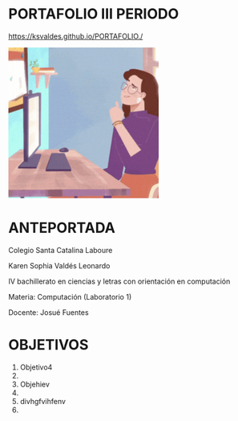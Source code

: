 # PORTAFOLIO III PERIODO
https://ksvaldes.github.io/PORTAFOLIO./

<img  src="ejemplos/fondoIndex/etiquetas_basicas/22 .gif"  class="image">

# ANTEPORTADA
Colegio Santa Catalina Laboure

Karen Sophia Valdés Leonardo

IV bachillerato en ciencias y letras con orientación en computación

Materia: Computación (Laboratorio 1)

Docente: Josué Fuentes

# OBJETIVOS

<ol>
  <li>Objetivo4<li>
  <li>Objehiev<li>
  <li>divhgfvihfenv<li>
<ol>


